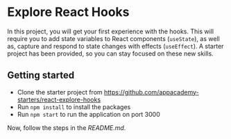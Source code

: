 # Explore React Hooks

In this project, you will get your first experience with the hooks. This will 
require you to add state variables to React components (`useState`), as well as,
capture and respond to state changes with effects (`useEffect`). A starter 
project has been provided, so you can stay focused on these new skills.

## Getting started

* Clone the starter project from
  https://github.com/appacademy-starters/react-explore-hooks
* Run `npm install` to install the packages
* Run `npm start` to run the application on port 3000

Now, follow the steps in the _README.md_.


[starter]: https://github.com/appacademy-starters/react-explore-hooks
